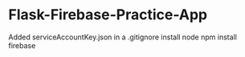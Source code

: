 # Flask-Firebase-Practice-App
Added serviceAccountKey.json in a .gitignore
install node
npm install firebase
